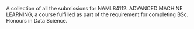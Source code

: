 A collection of all the submissions for NAML84112: ADVANCED MACHINE LEARNING, a course fulfilled as part of the requirement for completing BSc. Honours in  Data Science.
